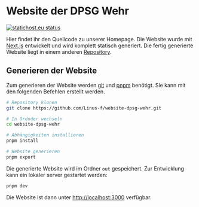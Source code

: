 # Website der DPSG Wehr
[![statichost.eu status](https://builder.statichost.eu/dpsg-wehr/status.svg)](https://builder.statichost.eu/dpsg-wehr/)

Hier findet ihr den Quellcode zu unserer Homepage. Die Website wurde mit [Next.js](https://nextjs.org) entwickelt und wird komplett statisch generiert. Die fertig generierte Website liegt in einem anderen [Repository](https://github.com/Linus-f/website-dpsg-wehr-static).

## Generieren der Website
Zum generieren der Website werden [git](https://git-scm.com/) und [pnpm](https://pnpm.io/installation) benötigt. Sie kann mit den folgenden Befehlen erstellt werden.

```bash
# Repository klonen
git clone https://github.com/Linus-f/website-dpsg-wehr.git

# In Ordnder wechseln
cd website-dpsg-wehr

# Abhängigkeiten installieren
pnpm install

# Website generieren
pnpm export
```

Die generierte Website wird im Ordner `out` gespeichert. Zur Entwicklung kann ein lokaler server gestartet werden: 

```bash
pnpm dev
```

Die Website ist dann unter [http://localhost:3000](http://localhost:3000) verfügbar.


